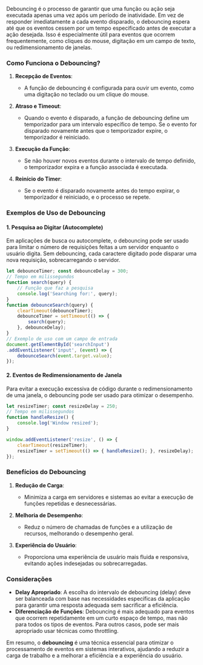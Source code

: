 Debouncing é o processo de garantir que uma função ou ação seja executada apenas uma vez após um período de inatividade. Em vez de responder imediatamente a cada evento disparado, o debouncing espera até que os eventos cessem por um tempo especificado antes de executar a ação desejada. Isso é especialmente útil para eventos que ocorrem frequentemente, como cliques do mouse, digitação em um campo de texto, ou redimensionamento de janelas.

### Como Funciona o Debouncing?

1. **Recepção de Eventos**:
    
    - A função de debouncing é configurada para ouvir um evento, como uma digitação no teclado ou um clique do mouse.
2. **Atraso e Timeout**:
    
    - Quando o evento é disparado, a função de debouncing define um temporizador para um intervalo específico de tempo. Se o evento for disparado novamente antes que o temporizador expire, o temporizador é reiniciado.
3. **Execução da Função**:
    
    - Se não houver novos eventos durante o intervalo de tempo definido, o temporizador expira e a função associada é executada.
4. **Reinício do Timer**:
    
    - Se o evento é disparado novamente antes do tempo expirar, o temporizador é reiniciado, e o processo se repete.

### Exemplos de Uso de Debouncing

#### 1. **Pesquisa ao Digitar (Autocomplete)**

Em aplicações de busca ou autocomplete, o debouncing pode ser usado para limitar o número de requisições feitas a um servidor enquanto o usuário digita. Sem debouncing, cada caractere digitado pode disparar uma nova requisição, sobrecarregando o servidor.
```jsx
let debounceTimer; const debounceDelay = 300; 
// Tempo em milissegundos 
function search(query) { 
	// Função que faz a pesquisa 
	console.log('Searching for:', query); 
} 
function debounceSearch(query) { 
	clearTimeout(debounceTimer); 
	debounceTimer = setTimeout(() => { 
		search(query); 
	}, debounceDelay); 
} 
// Exemplo de uso com um campo de entrada 
document.getElementById('searchInput')
.addEventListener('input', (event) => { 
	debounceSearch(event.target.value); 
});
```
#### 2. **Eventos de Redimensionamento de Janela**

Para evitar a execução excessiva de código durante o redimensionamento de uma janela, o debouncing pode ser usado para otimizar o desempenho.
```jsx
let resizeTimer; const resizeDelay = 250; 
// Tempo em milissegundos 
function handleResize() { 
	console.log('Window resized'); 
} 

window.addEventListener('resize', () => { 
	clearTimeout(resizeTimer); 
	resizeTimer = setTimeout(() => { handleResize(); }, resizeDelay);
});
```
### Benefícios do Debouncing

1. **Redução de Carga**:
    
    - Minimiza a carga em servidores e sistemas ao evitar a execução de funções repetidas e desnecessárias.
2. **Melhoria de Desempenho**:
    
    - Reduz o número de chamadas de funções e a utilização de recursos, melhorando o desempenho geral.
3. **Experiência do Usuário**:
    
    - Proporciona uma experiência de usuário mais fluida e responsiva, evitando ações indesejadas ou sobrecarregadas.

### Considerações

- **Delay Apropriado**: A escolha do intervalo de debouncing (delay) deve ser balanceada com base nas necessidades específicas da aplicação para garantir uma resposta adequada sem sacrificar a eficiência.
- **Diferenciação de Funções**: Debouncing é mais adequado para eventos que ocorrem repetidamente em um curto espaço de tempo, mas não para todos os tipos de eventos. Para outros casos, pode ser mais apropriado usar técnicas como throttling.

Em resumo, o **debouncing** é uma técnica essencial para otimizar o processamento de eventos em sistemas interativos, ajudando a reduzir a carga de trabalho e a melhorar a eficiência e a experiência do usuário.